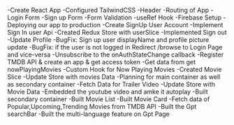 -Create React App
-Configured TailwindCSS
-Header
-Routing of App
-Login Form
-Sign up Form
-Form Validation
-useRef Hook
-Firebase Setup
-Deploying our app to production
-Create SignUp User Account
-Implement Sign In user Api
-Created Redux Store with userSlice
-Implemented Sign out
-Update Profile
-BugFix: Sign up user displayName and profile picture update
-BugFix: if the user is not logged in Redirect /browse to Login Page and vice-versa
-Unsubscribe to the onAuthStateChange callback
-Register TMDB API & create an app & get access token
-Get data from get nowPlayingMovies
-Custom Hook for Now Playing Movies
-Created Movie Slice
-Update Store with movies Data
-Planning for main container as well as secondary container
-Fetch Data for Trailer Video
-Update Store with Movie Data
-Embedded the youtube video and amke it autoplay
-Built secondary container
-Built Movie List
-Built Movie Card
-Fetch data of Popular,Upcoming,Trending Movies from TMDB API
-Built the Gpt searchBar
-Built the multi-language feature on Gpt Page
